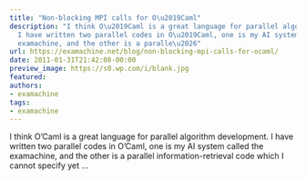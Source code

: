 ```yaml
---
title: "Non-blocking MPI calls for O\u2019Caml"
description: "I think O\u2019Caml is a great language for parallel algorithm development.
  I have written two parallel codes in O\u2019Caml, one is my AI system called the
  examachine, and the other is a paralle\u2026"
url: https://examachine.net/blog/non-blocking-mpi-calls-for-ocaml/
date: 2011-01-31T21:42:08-00:00
preview_image: https://s0.wp.com/i/blank.jpg
featured:
authors:
- examachine
tags:
- examachine
---
```


<p>I think O&rsquo;Caml is a great language for parallel algorithm development. I have written two parallel codes in O&rsquo;Caml, one is my AI system called the examachine, and the other is a parallel information-retrieval code which I cannot specify yet &hellip;</p>
